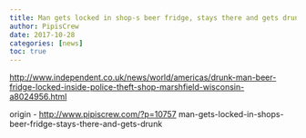 ```yaml
---
title: Man gets locked in shop-s beer fridge, stays there and gets drunk
author: PipisCrew
date: 2017-10-28
categories: [news]
toc: true
---
```


http://www.independent.co.uk/news/world/americas/drunk-man-beer-fridge-locked-inside-police-theft-shop-marshfield-wisconsin-a8024956.html

origin - http://www.pipiscrew.com/?p=10757 man-gets-locked-in-shops-beer-fridge-stays-there-and-gets-drunk